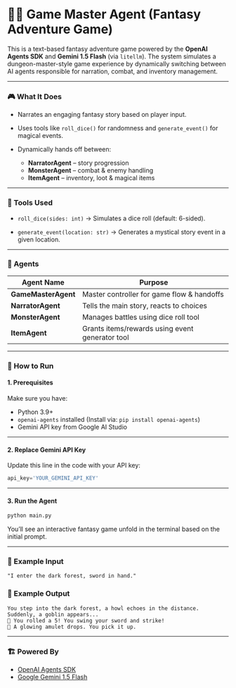 # 🧙‍♂️ Game Master Agent (Fantasy Adventure Game)

This is a text-based fantasy adventure game powered by the **OpenAI Agents SDK** and **Gemini 1.5 Flash** (via `litellm`). The system simulates a dungeon-master-style game experience by dynamically switching between AI agents responsible for narration, combat, and inventory management.

---

### 🎮 What It Does

* Narrates an engaging fantasy story based on player input.
* Uses tools like `roll_dice()` for randomness and `generate_event()` for magical events.
* Dynamically hands off between:

  * **NarratorAgent** – story progression
  * **MonsterAgent** – combat & enemy handling
  * **ItemAgent** – inventory, loot & magical items

---

### 🧰 Tools Used

* `roll_dice(sides: int)`
  → Simulates a dice roll (default: 6-sided).

* `generate_event(location: str)`
  → Generates a mystical story event in a given location.

---

### 🧠 Agents

| Agent Name          | Purpose                                         |
| ------------------- | ----------------------------------------------- |
| **GameMasterAgent** | Master controller for game flow & handoffs      |
| **NarratorAgent**   | Tells the main story, reacts to choices         |
| **MonsterAgent**    | Manages battles using dice roll tool            |
| **ItemAgent**       | Grants items/rewards using event generator tool |

---

### 🚀 How to Run

#### 1. Prerequisites

Make sure you have:

* Python 3.9+
* `openai-agents` installed
  (Install via: `pip install openai-agents`)
* Gemini API key from Google AI Studio

---

#### 2. Replace Gemini API Key

Update this line in the code with your API key:

```python
api_key='YOUR_GEMINI_API_KEY'
```

---

#### 3. Run the Agent

```bash
python main.py
```

You’ll see an interactive fantasy game unfold in the terminal based on the initial prompt.

---

### 📄 Example Input

```text
"I enter the dark forest, sword in hand."
```

### 🧾 Example Output

```text
You step into the dark forest, a howl echoes in the distance. Suddenly, a goblin appears...
🎲 You rolled a 5! You swing your sword and strike!
💎 A glowing amulet drops. You pick it up.
```

---

### 🏗️ Powered By

* [OpenAI Agents SDK](https://platform.openai.com/docs/assistants/overview)
* [Google Gemini 1.5 Flash](https://aistudio.google.com/app)
